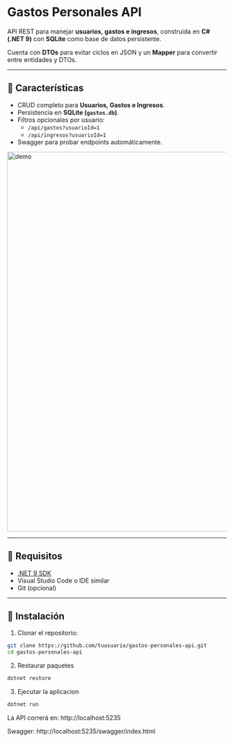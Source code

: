 # Gastos Personales API

API REST para manejar **usuarios, gastos e ingresos**, construida en **C# (.NET 9)** con **SQLite** como base de datos persistente.  

Cuenta con **DTOs** para evitar ciclos en JSON y un **Mapper** para convertir entre entidades y DTOs.

---

## 🔹 Características

- CRUD completo para **Usuarios, Gastos e Ingresos**.  
- Persistencia en **SQLite (`gastos.db`)**.   
- Filtros opcionales por usuario:  
  - `/api/gastos?usuarioId=1`  
  - `/api/ingresos?usuarioId=1`  
- Swagger para probar endpoints automáticamente.

  
<img width="1747" height="872" alt="demo" src="https://github.com/user-attachments/assets/dc2687f3-b745-4bed-8177-1db1ac867d45" />

---

## 🔹 Requisitos

- [.NET 9 SDK](https://dotnet.microsoft.com/en-us/download/dotnet/9.0)  
- Visual Studio Code o IDE similar  
- Git (opcional)

---

## 🔹 Instalación

1. Clonar el repositorio:

```bash
git clone https://github.com/tuusuario/gastos-personales-api.git
cd gastos-personales-api
```

2. Restaurar paquetes

```bash
dotnet restore
```

3. Ejecutar la aplicacion

```bash
dotnet run
```

La API correrá en: http://localhost:5235

Swagger: http://localhost:5235/swagger/index.html

